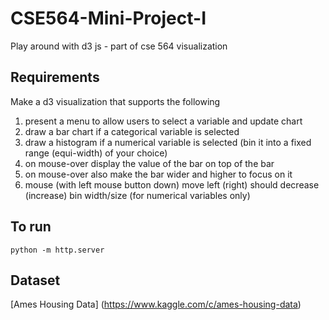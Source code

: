 # CSE564-Mini-Project-I
Play around with d3 js - part of cse 564 visualization

## Requirements
Make a d3 visualization that supports the following
1. present a menu to allow users to select a variable and update chart
2. draw a bar chart if a categorical variable is selected
3. draw a histogram if a numerical variable is selected (bin it into a
fixed range (equi-width) of your choice)
4. on mouse-over display the value of the bar on top of the bar
5. on mouse-over also make the bar wider and higher to focus on it
6. mouse (with left mouse button down) move left (right) should
decrease (increase) bin width/size (for numerical variables only)

## To run
```
python -m http.server
```

## Dataset
[Ames Housing Data] (https://www.kaggle.com/c/ames-housing-data)

